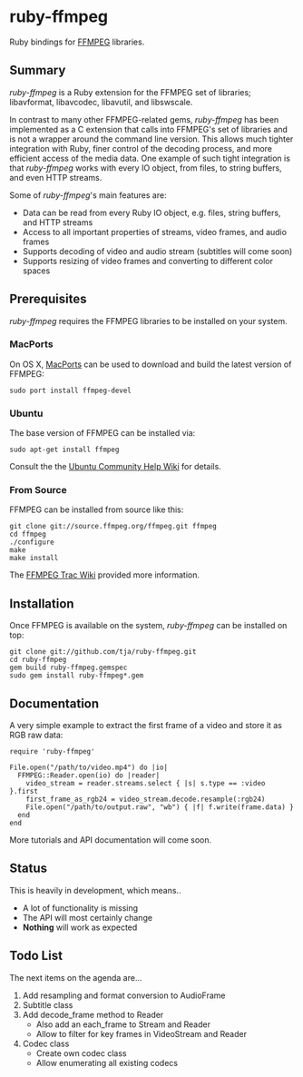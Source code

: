 # ruby-ffmpeg

Ruby bindings for [FFMPEG](http://ffmpeg.org) libraries.

## Summary

*ruby-ffmpeg* is a Ruby extension for the FFMPEG set of libraries; libavformat, libavcodec, libavutil, and libswscale.

In contrast to many other FFMPEG-related gems, *ruby-ffmpeg* has been implemented as a C extension that calls into FFMPEG's set of libraries and is not a wrapper around the command line version. This allows much tighter integration with Ruby, finer control of the decoding process, and more efficient access of the media data. One example of such tight integration is that *ruby-ffmpeg* works with every IO object, from files, to string buffers, and even HTTP streams.

Some of *ruby-ffmpeg*'s main features are:

* Data can be read from every Ruby IO object, e.g. files, string buffers, and HTTP streams
* Access to all important properties of streams, video frames, and audio frames
* Supports decoding of video and audio stream (subtitles will come soon)
* Supports resizing of video frames and converting to different color spaces

## Prerequisites

*ruby-ffmpeg* requires the FFMPEG libraries to be installed on your system.

### MacPorts

On OS X, [MacPorts](http://www.macports.org/) can be used to download and build the latest version of FFMPEG:

    sudo port install ffmpeg-devel

### Ubuntu

The base version of FFMPEG can be installed via:

    sudo apt-get install ffmpeg

Consult the the [Ubuntu Community Help Wiki](https://help.ubuntu.com/community/FFmpeg) for details.

### From Source

FFMPEG can be installed from source like this:

    git clone git://source.ffmpeg.org/ffmpeg.git ffmpeg
	cd ffmpeg
	./configure
	make
	make install

The [FFMPEG Trac Wiki](https://ffmpeg.org/trac/ffmpeg/wiki/CompilationGuide) provided more information.

## Installation

Once FFMPEG is available on the system, *ruby-ffmpeg* can be installed on top:

    git clone git://github.com/tja/ruby-ffmpeg.git
	cd ruby-ffmpeg
    gem build ruby-ffmpeg.gemspec
    sudo gem install ruby-ffmpeg*.gem

## Documentation

A very simple example to extract the first frame of a video and store it as RGB raw data:

    require 'ruby-ffmpeg'
    
    File.open("/path/to/video.mp4") do |io|
      FFMPEG::Reader.open(io) do |reader|
        video_stream = reader.streams.select { |s| s.type == :video }.first
        first_frame_as_rgb24 = video_stream.decode.resample(:rgb24)
		File.open("/path/to/output.raw", "wb") { |f| f.write(frame.data) }
      end
	end

More tutorials and API documentation will come soon.

## Status

This is heavily in development, which means..

* A lot of functionality is missing
* The API will most certainly change
* __Nothing__ will work as expected

## Todo List

The next items on the agenda are...

1. Add resampling and format conversion to AudioFrame
2. Subtitle class
3. Add decode_frame method to Reader
   * Also add an each_frame to Stream and Reader
   * Allow to filter for key frames in VideoStream and Reader
4. Codec class
   * Create own codec class
   * Allow enumerating all existing codecs
